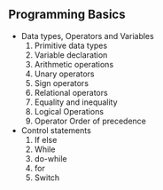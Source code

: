 ## Programming Basics ##
- Data types, Operators and Variables
	1. Primitive data types
	2. Variable declaration
	3. Arithmetic operations
	4. Unary operators
	5. Sign operators
	6. Relational operators 
	7. Equality and inequality
	8. Logical Operations
	9. Operator Order of precedence
- Control statements
	1. If else
	2. While
	3. do-while
	4. for
	5. Switch
